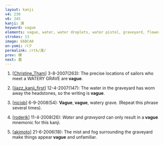 ```yaml
---
layout: kanji
v4: 230
v6: 245
kanji: 漠
keyword: vague
elements: vague, water, water droplets, water pistol, graveyard, flowers, sun, day, large, St. Bernard
strokes: 13
image: E6BCA0
on-yomi: バク
permalink: /rtk/漠/
prev: 模
next: 墓
---
```


1) [<a href="http://kanji.koohii.com/profile/Christine_Tham">Christine_Tham</a>] 3-8-2007(263): The precise locations of sailors who meet a WATERY GRAVE are<strong> vague</strong>.

2) [<a href="http://kanji.koohii.com/profile/jjazz_kanji_first">jjazz_kanji_first</a>] 12-4-2007(147): The water in the graveyard has worn away the headstones, so the writing is<strong> vague</strong>.

3) [<a href="http://kanji.koohii.com/profile/nicjsb">nicjsb</a>] 6-9-2008(54): <strong>Vague</strong>,<strong> vague</strong>, watery grave. (Repeat this phrase several times).

4) [<a href="http://kanji.koohii.com/profile/roderik">roderik</a>] 11-4-2008(26): <em>Water</em> and <em>graveyard</em> can only result in a<strong> vague</strong> mnemonic for this kanji.

5) [<a href="http://kanji.koohii.com/profile/akimoto">akimoto</a>] 21-6-2006(18): The mist and fog surrounding the graveyard make things appear<strong> vague</strong> and unfamiliar.


